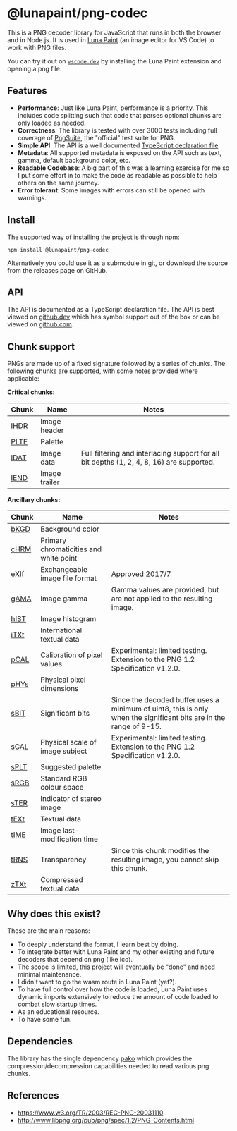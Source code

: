 # @lunapaint/png-codec

This is a PNG decoder library for JavaScript that runs in both the browser and in Node.js. It is used in [Luna Paint](https://marketplace.visualstudio.com/items?itemName=Tyriar.luna-paint) (an image editor for VS Code) to work with PNG files.

You can try it out on [`vscode.dev`](https://vscode.dev/) by installing the Luna Paint extension and opening a png file.


## Features

- **Performance**: Just like Luna Paint, performance is a priority. This includes code splitting such that code that parses optional chunks are only loaded as needed.
- **Correctness**: The library is tested with over 3000 tests including full coverage of [PngSuite](https://github.com/lunapaint/pngsuite), the "official" test suite for PNG.
- **Simple API**: The API is a well documented [TypeScript declaration file](https://github.dev/lunapaint/png-codec/blob/main/typings/api.d.ts).
- **Metadata**: All supported metadata is exposed on the API such as text, gamma, default background color, etc.
- **Readable Codebase**: A big part of this was a learning exercise for me so I put some effort in to make the code as readable as possible to help others on the same journey.
- **Error tolerant**: Some images with errors can still be opened with warnings.


## Install

The supported way of installing the project is through npm:

```
npm install @lunapaint/png-codec
```

Alternatively you could use it as a submodule in git, or download the source from the releases page on GitHub.


## API

The API is documented as a TypeScript declaration file. The API is best viewed on [github.dev](https://github.dev/lunapaint/png-codec/blob/main/typings/api.d.ts) which has symbol support out of the box or can be viewed on [github.com](https://github.com/lunapaint/png-codec/blob/main/typings/api.d.ts).


## Chunk support

PNGs are made up of a fixed signature followed by a series of chunks. The following chunks are supported, with some notes provided where applicable:

**Critical chunks:**

| Chunk   | Name          | Notes
|---------|---------------|-------
| [IHDR]  | Image header  |
| [PLTE]  | Palette       |
| [IDAT]  | Image data    | Full filtering and interlacing support for all bit depths (1, 2, 4, 8, 16) are supported.
| [IEND]  | Image trailer |

**Ancillary chunks:**

| Chunk   | Name                                   | Notes
|---------|----------------------------------------|-------
| [bKGD]  | Background color                       |
| [cHRM]  | Primary chromaticities and white point |
| [eXIf]  | Exchangeable image file format         | Approved 2017/7
| [gAMA]  | Image gamma                            | Gamma values are provided, but are not applied to the resulting image.
| [hIST]  | Image histogram                        |
| [iTXt]  | International textual data             |
| [pCAL]  | Calibration of pixel values            | Experimental: limited testing. Extension to the PNG 1.2 Specification v1.2.0.
| [pHYs]  | Physical pixel dimensions              |
| [sBIT]  | Significant bits                       | Since the decoded buffer uses a minimum of uint8, this is only when the significant bits are in the range of 9-15.
| [sCAL]  | Physical scale of image subject        | Experimental: limited testing. Extension to the PNG 1.2 Specification v1.2.0.
| [sPLT]  | Suggested palette                      |
| [sRGB]  | Standard RGB colour space              |
| [sTER]  | Indicator of stereo image              |
| [tEXt]  | Textual data                           |
| [tIME]  | Image last-modification time           |
| [tRNS]  | Transparency                           | Since this chunk modifies the resulting image, you cannot skip this chunk.
| [zTXt]  | Compressed textual data                |


## Why does this exist?

These are the main reasons:

- To deeply understand the format, I learn best by doing.
- To integrate better with Luna Paint and my other existing and future decoders that depend on png (like ico).
- The scope is limited, this project will eventually be "done" and need minimal maintenance.
- I didn't want to go the wasm route in Luna Paint (yet?).
- To have full control over how the code is loaded, Luna Paint uses dynamic imports extensively to reduce the amount of code loaded to combat slow startup times.
- As an educational resource.
- To have some fun.


## Dependencies

The library has the single dependency [pako](https://github.com/nodeca/pako) which provides the compression/decompression capabilities needed to read various png chunks.


## References

- https://www.w3.org/TR/2003/REC-PNG-20031110
- http://www.libpng.org/pub/png/spec/1.2/PNG-Contents.html


[IHDR]: https://www.w3.org/TR/2003/REC-PNG-20031110/#11IHDR
[PLTE]: https://www.w3.org/TR/2003/REC-PNG-20031110/#11PLTE
[IDAT]: https://www.w3.org/TR/2003/REC-PNG-20031110/#11IDAT
[IEND]: https://www.w3.org/TR/2003/REC-PNG-20031110/#11IEND

[bKGD]: https://www.w3.org/TR/2003/REC-PNG-20031110/#11bKGD
[cHRM]: https://www.w3.org/TR/2003/REC-PNG-20031110/#11cHRM
[eXIf]: http://ftp-osl.osuosl.org/pub/libpng/documents/proposals/eXIf/png-proposed-eXIf-chunk-2017-06-15.html#C.eXIf
[gAMA]: https://www.w3.org/TR/2003/REC-PNG-20031110/#11gAMA
[hIST]: https://www.w3.org/TR/2003/REC-PNG-20031110/#11hIST
[iTXt]: https://www.w3.org/TR/2003/REC-PNG-20031110/#11iTXt
[pCAL]: http://www.libpng.org/pub/png/spec/register/pngext-1.4.0-pdg.html#C.pCAL
[pHYs]: https://www.w3.org/TR/2003/REC-PNG-20031110/#11pHYs
[sBIT]: https://www.w3.org/TR/2003/REC-PNG-20031110/#11sBIT
[sCAL]: http://www.libpng.org/pub/png/spec/register/pngext-1.4.0-pdg.html#C.sCAL
[sPLT]: https://www.w3.org/TR/2003/REC-PNG-20031110/#11sPLT
[sRGB]: https://www.w3.org/TR/2003/REC-PNG-20031110/#11sRGB
[sTER]: http://www.libpng.org/pub/png/spec/register/pngext-1.4.0-pdg.html#C.sTER
[tEXt]: https://www.w3.org/TR/2003/REC-PNG-20031110/#11tEXt
[tIME]: https://www.w3.org/TR/2003/REC-PNG-20031110/#11tIME
[tRNS]: https://www.w3.org/TR/2003/REC-PNG-20031110/#11tRNS
[zTXt]: https://www.w3.org/TR/2003/REC-PNG-20031110/#11zTXt
